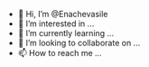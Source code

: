 - 👋 Hi, I’m @Enachevasile
- 👀 I’m interested in ...
- 🌱 I’m currently learning ...
- 💞️ I’m looking to collaborate on ...
- 📫 How to reach me ...

<!---
Enachevasile/Enachevasile is a ✨ special ✨ repository because its `README.md` (this file) appears on your GitHub profile.
You can click the Preview link to take a look at your changes.
--->
